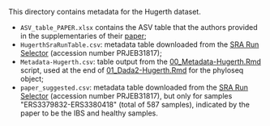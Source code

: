This directory contains metadata for the Hugerth dataset.
- `ASV_table_PAPER.xlsx` contains the ASV table that the authors provided in the supplementaries of their [paper](https://gut.bmj.com/content/69/6/1076);
- `HugerthSraRunTable.csv`: metadata table downloaded from the [SRA Run Selector](https://www.ncbi.nlm.nih.gov/Traces/study/?acc=PRJEB31817&o=acc_s%3Aa) (accession number PRJEB31817);
- `Metadata-Hugerth.csv`: table output from the [00_Metadata-Hugerth.Rmd](../00_Metadata-Hugerth.Rmd) script, used at the end of [01_Dada2-Hugerth.Rmd](../01_Dada2-Hugerth.Rmd) for the phyloseq object;
- `paper_suggested.csv`: metadata table downloaded from the [SRA Run Selector](https://www.ncbi.nlm.nih.gov/Traces/study/?acc=PRJEB31817&o=acc_s%3Aa) (accession number PRJEB31817), but only for samples "ERS3379832-ERS3380418" (total of 587 samples), indicated by the paper to be the IBS and healthy samples.